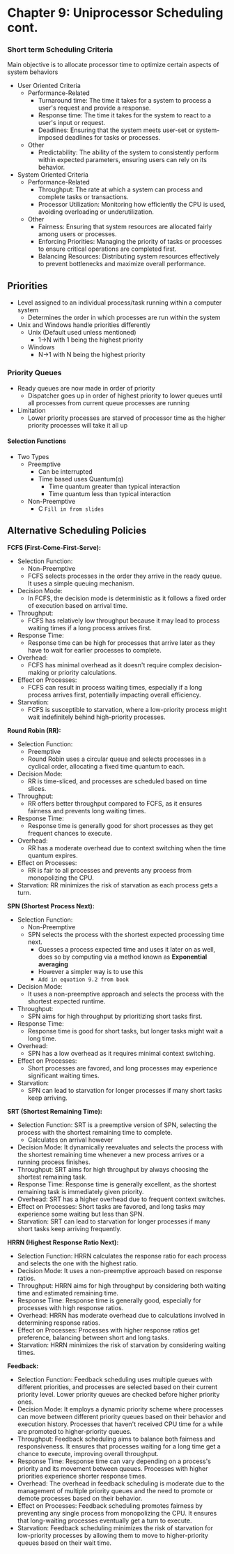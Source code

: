 # Chapter 9: Uniprocessor Scheduling cont.

### Short term Scheduling Criteria
Main objective is to allocate processor time to optimize certain aspects of system behaviors
- User Oriented Criteria
    - Performance-Related
        - Turnaround time: The time it takes for a system to process a user's request and provide a response.
        - Response time: The time it takes for the system to react to a user's input or request.
        - Deadlines: Ensuring that the system meets user-set or system-imposed deadlines for tasks or processes.
    - Other
        - Predictability: The ability of the system to consistently perform within expected parameters, ensuring users can rely on its behavior.
- System Oriented Criteria
    - Performance-Related
        - Throughput: The rate at which a system can process and complete tasks or transactions.
        - Processor Utilization: Monitoring how efficiently the CPU is used, avoiding overloading or underutilization.
    - Other
        - Fairness: Ensuring that system resources are allocated fairly among users or processes.
        - Enforcing Priorities: Managing the priority of tasks or processes to ensure critical operations are completed first.
        - Balancing Resources: Distributing system resources effectively to prevent bottlenecks and maximize overall performance.
## Priorities
- Level assigned to an individual process/task running within a computer system
	- Determines the order in which processes are run within the system
- Unix and Windows handle priorities differently
	- Unix (Default used unless mentioned)
		- 1->N with 1 being the highest priority
	- Windows
		- N->1 with N being the highest priority 

### Priority Queues
- Ready queues are now made in order of priority
	- Dispatcher goes up in order of highest priority to lower queues until all processes from current queue processes are running
- Limitation
	- Lower priority processes are starved of processor time as the higher priority processes will take it all up

#### Selection Functions
- Two Types
	- Preemptive
		- Can be interrupted
		- Time based uses Quantum(q) 
			- Time quantum greater than typical interaction
			- Time quantum less than typical interaction
	- Non-Preemptive
		- C `Fill in from slides`


## Alternative Scheduling Policies
**FCFS (First-Come-First-Serve):**
- Selection Function: 
	- Non-Preemptive 
	- FCFS selects processes in the order they arrive in the ready queue. It uses a simple queuing mechanism.
- Decision Mode: 
	- In FCFS, the decision mode is deterministic as it follows a fixed order of execution based on arrival time.
- Throughput: 
	- FCFS has relatively low throughput because it may lead to process waiting times if a long process arrives first.
- Response Time: 
	- Response time can be high for processes that arrive later as they have to wait for earlier processes to complete.
- Overhead: 
	- FCFS has minimal overhead as it doesn't require complex decision-making or priority calculations.
- Effect on Processes: 
	- FCFS can result in process waiting times, especially if a long process arrives first, potentially impacting overall efficiency.
- Starvation: 
	- FCFS is susceptible to starvation, where a low-priority process might wait indefinitely behind high-priority processes.

**Round Robin (RR):**
- Selection Function: 
	- Preemptive
	- Round Robin uses a circular queue and selects processes in a cyclical order, allocating a fixed time quantum to each.
- Decision Mode: 
	- RR is time-sliced, and processes are scheduled based on time slices.
- Throughput: 
	- RR offers better throughput compared to FCFS, as it ensures fairness and prevents long waiting times.
- Response Time: 
	- Response time is generally good for short processes as they get frequent chances to execute.
- Overhead: 
	- RR has a moderate overhead due to context switching when the time quantum expires.
- Effect on Processes: 
	- RR is fair to all processes and prevents any process from monopolizing the CPU.
- Starvation: 
	RR minimizes the risk of starvation as each process gets a turn.

**SPN (Shortest Process Next):**
- Selection Function: 
	- Non-Preemptive
	- SPN selects the process with the shortest expected processing time next.
		- Guesses a process expected time and uses it later on as well, does so by computing via a method known as **Exponential averaging**
		- However a simpler way is to use this
		- `Add in equation 9.2 from book`
- Decision Mode:
	- It uses a non-preemptive approach and selects the process with the shortest expected runtime.
- Throughput: 
	- SPN aims for high throughput by prioritizing short tasks first.
- Response Time: 
	- Response time is good for short tasks, but longer tasks might wait a long time.
- Overhead: 
	- SPN has a low overhead as it requires minimal context switching.
- Effect on Processes: 
	- Short processes are favored, and long processes may experience significant waiting times.
- Starvation: 
	- SPN can lead to starvation for longer processes if many short tasks keep arriving.

**SRT (Shortest Remaining Time):**
- Selection Function: SRT is a preemptive version of SPN, selecting the process with the shortest remaining time to complete.
	- Calculates on arrival however
- Decision Mode: It dynamically reevaluates and selects the process with the shortest remaining time whenever a new process arrives or a running process finishes.
- Throughput: SRT aims for high throughput by always choosing the shortest remaining task.
- Response Time: Response time is generally excellent, as the shortest remaining task is immediately given priority.
- Overhead: SRT has a higher overhead due to frequent context switches.
- Effect on Processes: Short tasks are favored, and long tasks may experience some waiting but less than SPN.
- Starvation: SRT can lead to starvation for longer processes if many short tasks keep arriving frequently.

**HRRN (Highest Response Ratio Next):**
- Selection Function: HRRN calculates the response ratio for each process and selects the one with the highest ratio.
- Decision Mode: It uses a non-preemptive approach based on response ratios.
- Throughput: HRRN aims for high throughput by considering both waiting time and estimated remaining time.
- Response Time: Response time is generally good, especially for processes with high response ratios.
- Overhead: HRRN has moderate overhead due to calculations involved in determining response ratios.
- Effect on Processes: Processes with higher response ratios get preference, balancing between short and long tasks.
- Starvation: HRRN minimizes the risk of starvation by considering waiting times.

**Feedback:**
- Selection Function: Feedback scheduling uses multiple queues with different priorities, and processes are selected based on their current priority level. Lower priority queues are checked before higher priority ones.
- Decision Mode: It employs a dynamic priority scheme where processes can move between different priority queues based on their behavior and execution history. Processes that haven't received CPU time for a while are promoted to higher-priority queues.
- Throughput: Feedback scheduling aims to balance both fairness and responsiveness. It ensures that processes waiting for a long time get a chance to execute, improving overall throughput.
- Response Time: Response time can vary depending on a process's priority and its movement between queues. Processes with higher priorities experience shorter response times.
- Overhead: The overhead in feedback scheduling is moderate due to the management of multiple priority queues and the need to promote or demote processes based on their behavior.
- Effect on Processes: Feedback scheduling promotes fairness by preventing any single process from monopolizing the CPU. It ensures that long-waiting processes eventually get a turn to execute.
- Starvation: Feedback scheduling minimizes the risk of starvation for low-priority processes by allowing them to move to higher-priority queues based on their wait time.